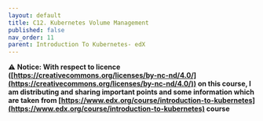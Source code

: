 ```yaml
---
layout: default
title: C12. Kubernetes Volume Management
published: false
nav_order: 11
parent: Introduction To Kubernetes- edX
---
```


⚠️ __Notice: With respect to licence ([https://creativecommons.org/licenses/by-nc-nd/4.0/](https://creativecommons.org/licenses/by-nc-nd/4.0/)) on this course, I am distributing and sharing important points and some information which  are taken from [https://www.edx.org/course/introduction-to-kubernetes](https://www.edx.org/course/introduction-to-kubernetes) course__